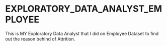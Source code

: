 # EXPLORATORY_DATA_ANALYST_EMPLOYEE
This is MY Exploratory Data Analyst that I did on Employee Dataset to find out the reason behind of Attrition.

